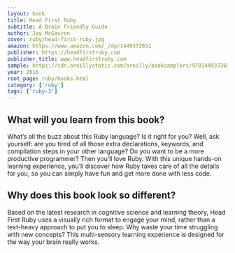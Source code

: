 ```yaml
---
layout: book
title: Head First Ruby
subtitle: A Brain Friendly Guide 
author: Jay McGavren
cover: ruby/head-first-ruby.jpg
amazon: https://www.amazon.com/_/dp/1449372651
publisher: https://headfirstruby.com
publisher_title: www.headfirstruby.com
sample: https://cdn.oreillystatic.com/oreilly/booksamplers/9781449372651_sampler.pdf
year: 2016
root_page: ruby/books.html
category: ['ruby']
tags: ['ruby-3']
---
```



## What will you learn from this book? 

What’s all the buzz about this Ruby language? Is it right for you? Well, ask yourself: are you tired of all those extra declarations, keywords, and compilation steps in your other language? Do you want to be a more productive programmer? Then you’ll love Ruby. With this unique hands-on learning experience, you’ll discover how Ruby takes care of all the details for you, so you can simply have fun and get more done with less code.

## Why does this book look so different?

Based on the latest research in cognitive science and learning theory, Head First Ruby uses a visually rich format to engage your mind, rather than a text-heavy approach to put you to sleep. Why waste your time struggling with new concepts? This multi-sensory learning experience is designed for the way your brain really works.